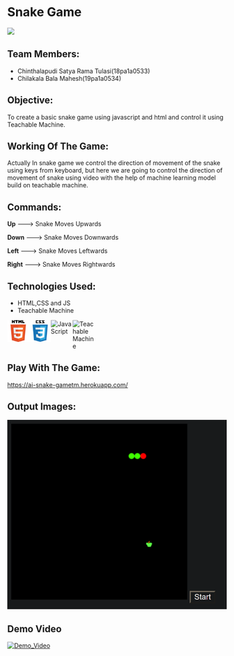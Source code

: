 # Snake Game

<img src='https://res.cloudinary.com/practicaldev/image/fetch/s--LFbQeJ2u--/c_imagga_scale,f_auto,fl_progressive,h_900,q_auto,w_1600/https://dev-to-uploads.s3.amazonaws.com/i/6r5zdsuj6rqv7jqd7k20.jpg'>

## Team Members:

<ul>
  <li>Chinthalapudi Satya Rama Tulasi(18pa1a0533)</li>
  <li>Chilakala Bala Mahesh(19pa1a0534)</li>
</ul>

## Objective:

To create a basic snake game using javascript and html and control it using Teachable Machine.

## Working Of The Game:

Actually In snake game we control the direction of movement of the snake using keys from keyboard, but here we are going to control the direction of movement of snake using video with the help of machine learning model build on teachable machine.

## Commands:

<b>Up</b> ---> Snake Moves Upwards

<b>Down</b> ---> Snake Moves Downwards

<b>Left</b> ---> Snake Moves Leftwards

<b>Right</b> ---> Snake Moves Rightwards

## Technologies Used:

<ul>
  <li>HTML,CSS and JS</li>
  <li>Teachable Machine</li>
</ul>

<img align="left" alt="HTML5" width="50px" src="https://raw.githubusercontent.com/github/explore/80688e429a7d4ef2fca1e82350fe8e3517d3494d/topics/html/html.png" />
<img align="left" alt="CSS3" width="50px" src="https://raw.githubusercontent.com/github/explore/80688e429a7d4ef2fca1e82350fe8e3517d3494d/topics/css/css.png" />
<img align="left" alt="JavaScript" width="50px" src="https://upload.wikimedia.org/wikipedia/commons/thumb/d/d4/Javascript-shield.svg/1200px-Javascript-shield.svg.png" />
<img align="left" alt="Teachable Machine" width="50px" src"https://s3-ap-northeast-2.amazonaws.com/opentutorials-user-file/module/4916/12175.jpeg" />
<br />
<br />
<br />
<br />

## Play With The Game:

https://ai-snake-gametm.herokuapp.com/

## Output Images:

<img src='https://raw.githubusercontent.com/Bala534/EDSML-Week1/main/snakegame.png'>

## Demo Video

[![Demo_Video](https://img.youtube.com/vi/orEFS89fx7M/0.jpg)](https://www.youtube.com/watch?v=orEFS89fx7M)
